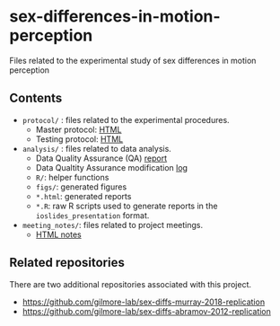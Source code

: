 # sex-differences-in-motion-perception
Files related to the experimental study of sex differences in motion perception

## Contents

- `protocol/` : files related to the experimental procedures.
    - Master protocol: [HTML](https://gilmore-lab.github.io/sex-differences-in-motion-perception/protocol/master-protocol.html)
    - Testing protocol: [HTML](https://gilmore-lab.github.io/sex-differences-in-motion-perception/protocol/test-session-protocol.html)
- `analysis/` : files related to data analysis.
    - Data Quality Assurance (QA) [report](https://gilmore-lab.github.io/sex-differences-in-motion-perception/analysis/session_qa.html)
    - Data Qualtity Assurance modification [log](https://gilmore-lab.github.io/sex-differences-in-motion-perception/analysis/qa-modification-log.html)
    - `R/`: helper functions
    - `figs/`: generated figures
    - `*.html`: generated reports
    - `*.R`: raw R scripts used to generate reports in the `ioslides_presentation` format.
- `meeting_notes/`: files related to project meetings.
  - [HTML notes](https://gilmore-lab.github.io/sex-differences-in-motion-perception/meeting_notes/meeting-notes.html)

## Related repositories

There are two additional repositories associated with this project.

- <https://github.com/gilmore-lab/sex-diffs-murray-2018-replication>
- <https://github.com/gilmore-lab/sex-diffs-abramov-2012-replication>
